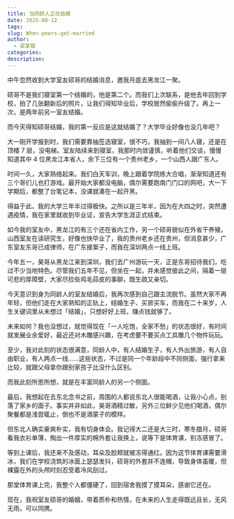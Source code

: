 ```yaml
---
title: 当同龄人正在结婚
date: 2025-08-12
tags: 
slug: When-peers-get-married
author:
  - 梁某银
categories: 
description:
---
```

中午忽然收到大学室友硕哥的结婚消息，邀我月底去黑龙江一聚。

硕哥不是我们寝室第一个结婚的，他是第二个。而我们上次联系，是他去年回到学校，拍了几张翻新后的照片，让我们得知毕业后，学校居然偷偷升级了。再上一次，是两年前另一室友结婚。

而今天得知硕哥结婚，我的第一反应是这就结婚了？大学毕业好像也没几年吧？

大一刚开学报到时，我们需要靠抽签选寝室，很不巧，我抽到一间八人寝，还是在顶楼 7 层，没电梯。室友陆续来到寝室，我那时内敛谨慎，听着他们交谈，慢慢知道其中 4 位黑龙江本省人，余下三位有一个贵州老乡，一个山西人跟广东人。

时间一久，大家熟络起来。我们白天军训，晚上跟着学院练大合唱，渐渐知道还有三个哥们儿也打游戏。最开始大家都没电脑，偶尔需要跑南门门口的网吧，大一下学期后，都整了台笔记本，没课就凑在一起开黑。

得益于此，我的大学三年半过得极快。之所以是三年半，因为在大四之时，突然遭遇疫情，我在家里就收到毕业证，宣告大学生涯正式结束。

如今我的室友中，黑龙江的有三个还在省内工作，另一个硕哥貌似在外省干养殖，山西室友在读研究生，好像也快毕业了，我的贵州老乡还在贵州，但消息甚少，广东室友东哥已成律师，在广东接案子，而我在深圳两点一线上班。

今年五一，昊哥从黑龙江来到深圳，我们去广州游玩一天，正是东哥招待我们，吃过不少当地特色。尽管我们五年不见，但坐在一起，并未感觉彼此之间，隔着一层可悲的厚障壁，大家尽捡些鸡毛蒜皮的事聊，既生疏又亲切。

今天意识到身为同龄人的室友结婚后，我再次感到自己跟主流脱节。虽然大家不再年轻，但他们走在大家熟知的正轨上，结婚生子、买房买车，而我在二十来岁，人生关键词里从未想过「结婚」，只想好好上班，赚点钱就够了。

未来如何？我也没想过，就觉得现在「一人吃饱，全家不愁」的状态很好，有时间就发展业余爱好，最近还对木雕感兴趣，在考虑要不要买点工具雕几个物件玩玩。

至少，我对此刻的状态很满意，同龄人中，有人结婚生子，有人外出旅游，有人自由职业，有人两点一线……这些状态，不过是同一个年龄段中不同侧面，强行拿来比较，就跟父母拿你跟别家孩子比没什么区别。

而我此刻所思所想，就是在丰富同龄人的另一个侧面。

最后，我想起在去东北念书之前，周围的人都说东北人很能喝酒，让我小心点，别落了家乡的面子。事实并非如此，昊哥酒精过敏，另外三位鲜少见他们喝酒，偶尔聚餐都是浅尝辄止，倒也不是酒蒙子的模样。

但东北人确实豪爽朴实，我有切身体会。我记得大二还是大三时，寒冬腊月，硕哥看我衣衫单薄，掏出一件厚实的棉外套让我换上，说等下是体育课，别冻感冒了。

等到上课后，我还来不及感动，耳朵及脸颊就被冻得通红。因为这节体育课需要滑冰，我们在学校浇筑的冰面上瑟瑟发抖，硕哥的外套并不连帽，导致身体虽暖，但裸露在外的头颅时刻忍受着冷风刮过。

那堂体育课上完，我整个人都僵硬了，回到宿舍我摸了摸耳朵，感谢它还在。

现在，我祝室友硕哥的婚姻，带着质朴和热情，在未来的人生走得既远且长，无风无雨，可以同携。